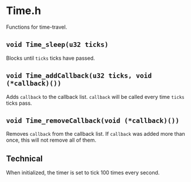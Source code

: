 # Time.h

Functions for time-travel.

## `void Time_sleep(u32 ticks)`

Blocks until `ticks` ticks have passed.

## `void Time_addCallback(u32 ticks, void (*callback)())`

Adds `callback` to the callback list. `callback` will be called every
time `ticks` ticks pass.

## `void Time_removeCallback(void (*callback)())`

Removes `callback` from the callback list. If `callback` was added
more than once, this will not remove all of them.

## Technical

When initialized, the timer is set to tick 100 times every second.
